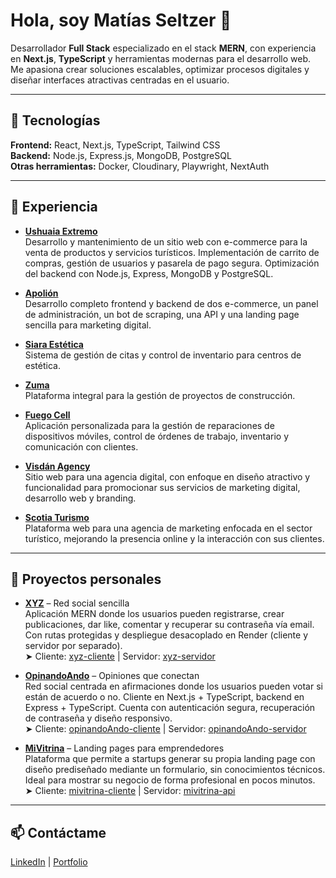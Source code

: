# Hola, soy Matías Seltzer 👋

Desarrollador **Full Stack** especializado en el stack **MERN**, con experiencia en **Next.js**, **TypeScript** y herramientas modernas para el desarrollo web. Me apasiona crear soluciones escalables, optimizar procesos digitales y diseñar interfaces atractivas centradas en el usuario.

---

## 🚀 Tecnologías

**Frontend:** React, Next.js, TypeScript, Tailwind CSS  
**Backend:** Node.js, Express.js, MongoDB, PostgreSQL  
**Otras herramientas:** Docker, Cloudinary, Playwright, NextAuth

---

## 💼 Experiencia

- [**Ushuaia Extremo**](https://ushuaia-extremo.onrender.com)  
  Desarrollo y mantenimiento de un sitio web con e-commerce para la venta de productos y servicios turísticos. Implementación de carrito de compras, gestión de usuarios y pasarela de pago segura. Optimización del backend con Node.js, Express, MongoDB y PostgreSQL.

- [**Apolión**](https://www.apolion.online)  
  Desarrollo completo frontend y backend de dos e-commerce, un panel de administración, un bot de scraping, una API y una landing page sencilla para marketing digital.

- [**Siara Estética**](https://github.com/MattSeltz/siara-estetica)  
  Sistema de gestión de citas y control de inventario para centros de estética.

- [**Zuma**](https://github.com/MattSeltz/zuma)  
  Plataforma integral para la gestión de proyectos de construcción.

- [**Fuego Cell**](https://github.com/MattSeltz/fuego-cell)  
  Aplicación personalizada para la gestión de reparaciones de dispositivos móviles, control de órdenes de trabajo, inventario y comunicación con clientes.

- [**Visdán Agency**](https://github.com/MattSeltz/visdan-agency)  
  Sitio web para una agencia digital, con enfoque en diseño atractivo y funcionalidad para promocionar sus servicios de marketing digital, desarrollo web y branding.

- [**Scotia Turismo**](https://github.com/MattSeltz/scotia-turismo)  
  Plataforma web para una agencia de marketing enfocada en el sector turístico, mejorando la presencia online y la interacción con sus clientes.

---

## 🧩 Proyectos personales

- [**XYZ**](https://xyz-cliente.onrender.com/) – Red social sencilla  
  Aplicación MERN donde los usuarios pueden registrarse, crear publicaciones, dar like, comentar y recuperar su contraseña vía email. Con rutas protegidas y despliegue desacoplado en Render (cliente y servidor por separado).  
  ➤ Cliente: [xyz-cliente](https://github.com/MattSeltz/xyz-cliente) | Servidor: [xyz-servidor](https://github.com/MattSeltz/xyz-servidor)

- [**OpinandoAndo**](https://opinando-ando.vercel.app/) – Opiniones que conectan  
  Red social centrada en afirmaciones donde los usuarios pueden votar si están de acuerdo o no. Cliente en Next.js + TypeScript, backend en Express + TypeScript. Cuenta con autenticación segura, recuperación de contraseña y diseño responsivo.  
  ➤ Cliente: [opinandoAndo-cliente](https://github.com/MattSeltz/opinandoAndo-cliente) | Servidor: [opinandoAndo-servidor](https://github.com/MattSeltz/opinandoAndo-servidor)

- [**MiVitrina**](https://mivitrina-cliente.onrender.com/) – Landing pages para emprendedores  
  Plataforma que permite a startups generar su propia landing page con diseño prediseñado mediante un formulario, sin conocimientos técnicos. Ideal para mostrar su negocio de forma profesional en pocos minutos.  
  ➤ Cliente: [mivitrina-cliente](https://github.com/MattSeltz/mivitrina-cliente) | Servidor: [mivitrina-api](https://github.com/MattSeltz/mivitrina-api)

---

## 📫 Contáctame

[LinkedIn](https://www.linkedin.com/in/matias-seltzer/) | [Portfolio](https://matias-seltzer.netlify.app/)
